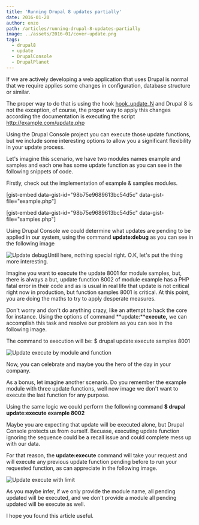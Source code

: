 ```yaml
---
title: 'Running Drupal 8 updates partially'
date: 2016-01-20
author: enzo
path: /articles/running-drupal-8-updates-partially
image: ../assets/2016-01/cover-update.png
tags:
  - drupal8
  - update
  - DrupalConsole
  - DrupalPlanet
---
```


If we are actively developing a web application that uses Drupal is normal that we require applies some changes in configuration, database structure or similar.

The proper way to do that is using the hook [hook\_update\_N](https://api.drupal.org/api/drupal/core%21lib%21Drupal%21Core%21Extension%21module.api.php/function/hook_update_N/8) and Drupal 8 is not the exception, of course, the proper way to apply this changes according the documentation is executing the script http://example.com/update.php

Using the Drupal Console project you can execute those update functions, but we include some interesting options to allow you a significant flexibility in your update process.

Let's imagine this scenario, we have two modules names example and samples and each one has some update function as you can see in the following snippets of code.

Firstly, check out the implementation of example & samples modules.

\[gist-embed data-gist-id="98b75e9689613bc54d5c" data-gist-file="example.php"\]

\[gist-embed data-gist-id="98b75e9689613bc54d5c" data-gist-file="samples.php"\]

Using Drupal Console we could determine what updates are pending to be applied in our system, using the command **update:debug** as you can see in the following image

 ![Update debug](/../assets/inline-images/console_update_debug.png)Until here, nothing special right. O.K, let's put the thing more interesting.

Imagine you want to execute the update 8001 for module samples, but, there is always a but, update function 8002 of module example has a PHP fatal error in their code and as is usual in real life that update is not critical right now in production, but function samples 8001 is critical. At this point, you are doing the maths to try to apply desperate measures.

Don't worry and don't do anything crazy, like an attempt to hack the core for instance. Using the options of command **update:****execute,** we can accomplish this task and resolve our problem as you can see in the following image.

The command to execution will be: $ drupal update:execute samples 8001

![Update execute by module and function](/../assets/inline-images/console_update_execute_module_N.png)

Now, you can celebrate and maybe you the hero of the day in your company.

As a bonus, let imagine another scenario. Do you remember the example module with three update functions, well now image we don't want to execute the last function for any purpose.

Using the same logic we could perform the following command **$ drupal** **update:execute** **example 8002**

Maybe you are expecting that update will be executed alone, but Drupal Console protects us from ourself. Becuase, executing update function ignoring the sequence could be a recall issue and could complete mess up with our data.

For that reason, the **update:execute** command will take your request and will execute any previous update function pending before to run your requested function, as can appreciate in the following image.

![Update execute with limit](/../assets/inline-images/console_update_execute_module_limit.png)

As you maybe infer, if we only provide the module name, all pending updated will be executed, and we don't provide a module all pending updated will be execute as well.

I hope you found this article useful.
